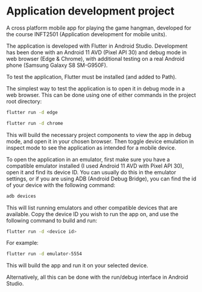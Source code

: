 # Application development project

A cross platform mobile app for playing the game hangman, developed for the course INFT2501 (Application development for mobile units).


The application is developed with Flutter in Android Studio. Development has been done with an Android 11 AVD (Pixel API 30) and debug mode in  web browser (Edge & Chrome), with additional testing on a real Android phone (Samsung Galaxy S8 SM-G950F).

To test the application, Flutter must be installed (and added to Path).

The simplest way to test the application is to open it in debug mode in a web browser. This can be done using one of either commands in the project root directory:
```bash
flutter run -d edge
```
```bash
flutter run -d chrome
```
This will build the necessary project components to view the app in debug mode, and open it in your chosen browser. Then toggle device emulation in inspect mode to see the application as intended for a mobile device.

To open the application in an emulator, first make sure you have a compatible emulator installed (I used Android 11 AVD with Pixel API 30), open it and find its device ID. You can usually do this in the emulator settings, or if you are using ADB (Android Debug Bridge), you can find the id of your device with the following command:
```bash
adb devices
```
This will list running emulators and other compatible devices that are available. Copy the device ID you wish to run the app on, and use the following command to build and run:
```bash
flutter run -d <device id>
```
For example:
```bash
flutter run -d emulator-5554
```
This will build the app and run it on your selected device.

Alternatively, all this can be done with the run/debug interface in Android Studio.

